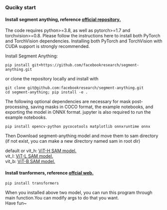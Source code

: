 ### Quciky start
#### Install segment anything, reference [official repository.](https://github.com/facebookresearch/segment-anything)

The code requires python>=3.8, as well as pytorch>=1.7 and torchvision>=0.8. Please follow the instructions here to install both PyTorch and TorchVision dependencies. Installing both PyTorch and TorchVision with CUDA support is strongly recommended.

Install Segment Anything:
```
pip install git+https://github.com/facebookresearch/segment-anything.git
```

or clone the repository locally and install with

```
git clone git@github.com:facebookresearch/segment-anything.git
cd segment-anything; pip install -e .
```
The following optional dependencies are necessary for mask post-processing, saving masks in COCO format, the example notebooks, and exporting the model in ONNX format. jupyter is also required to run the example notebooks.
```
pip install opencv-python pycocotools matplotlib onnxruntime onnx
```
Then Download segment-anything model and move them to sam directory (if not exist, you can make a new directory named sam in root dir)

default or vit_h: [ViT-H SAM model.](https://dl.fbaipublicfiles.com/segment_anything/sam_vit_h_4b8939.pth)  
vit_l: [ViT-L SAM model.](https://dl.fbaipublicfiles.com/segment_anything/sam_vit_l_0b3195.pth)  
vit_b: [ViT-B SAM model.](https://dl.fbaipublicfiles.com/segment_anything/sam_vit_b_01ec64.pth)  

#### Install tranformers, reference [offcial web.](https://huggingface.co/docs/transformers/en/installation)  
```
pip install transformers
```

When you installed above two model, you can run this program through main function.You can modify args to do that you want.   
Have fun~
